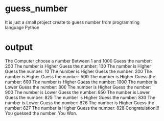 # guess_number
It is just a small project create to guess number from programming language Python

# output 
The Computer choose a number Between  1 and 1000
Guess the number: 200
The number is Higher
Guess the number: 100
The number is Higher
Guess the number: 10
The number is Higher
Guess the number: 200
The number is Higher
Guess the number: 500
The number is Higher
Guess the number: 600
The number is Higher
Guess the number: 1000
The number is Lower
Guess the number: 800
The number is Higher
Guess the number: 900
The number is Lower
Guess the number: 850
The number is Lower
Guess the number: 825
The number is Higher
Guess the number: 830
The number is Lower
Guess the number: 826
The number is Higher
Guess the number: 827
The number is Higher
Guess the number: 828
Congratulation!!! You guessed the number. You Won.